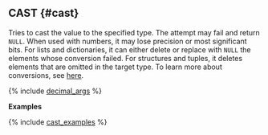 
## CAST {#cast}

Tries to cast the value to the specified type. The attempt may fail and return `NULL`. When used with numbers, it may lose precision or most significant bits.
For lists and dictionaries, it can either delete or replace with `NULL` the elements whose conversion failed.
For structures and tuples, it deletes elements that are omitted in the target type.
To learn more about conversions, see [here](../../../types/cast.md).

{% include [decimal_args](../../../_includes/decimal_args.md) %}

**Examples**

{% include [cast_examples](../../../_includes/cast_examples.md) %}
